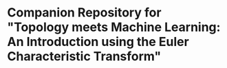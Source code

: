 # Companion Repository for "Topology meets Machine Learning: An Introduction using the Euler Characteristic Transform"
